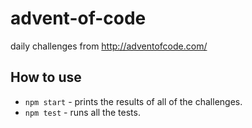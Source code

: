 # advent-of-code
daily challenges from http://adventofcode.com/

## How to use
* `npm start` - prints the results of all of the challenges.
* `npm test` - runs all the tests.
